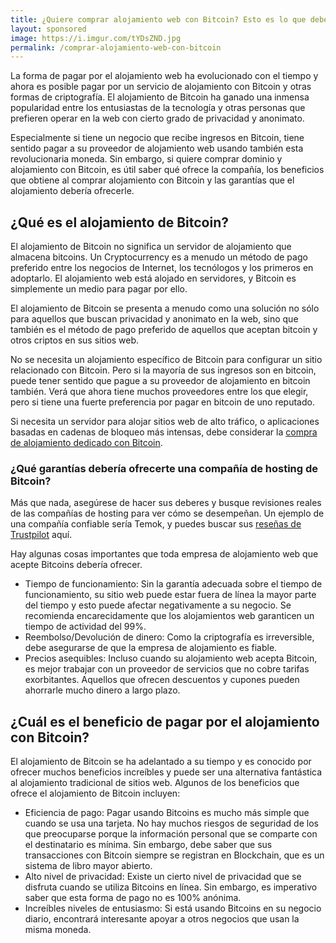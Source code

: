 ```yaml
---
title: ¿Quiere comprar alojamiento web con Bitcoin? Esto es lo que debería saber.
layout: sponsored
image: https://i.imgur.com/tYDsZND.jpg
permalink: /comprar-alojamiento-web-con-bitcoin
---
```


La forma de pagar por el alojamiento web ha evolucionado con el tiempo y ahora es posible pagar por un servicio de alojamiento con Bitcoin y otras formas de criptografía. El alojamiento de Bitcoin ha ganado una inmensa popularidad entre los entusiastas de la tecnología y otras personas que prefieren operar en la web con cierto grado de privacidad y anonimato.

Especialmente si tiene un negocio que recibe ingresos en Bitcoin, tiene sentido pagar a su proveedor de alojamiento web usando también esta revolucionaria moneda. Sin embargo, si quiere comprar dominio y alojamiento con Bitcoin, es útil saber qué ofrece la compañía, los beneficios que obtiene al comprar alojamiento con Bitcoin y las garantías que el alojamiento debería ofrecerle.

## ¿Qué es el alojamiento de Bitcoin?

El alojamiento de Bitcoin no significa un servidor de alojamiento que almacena bitcoins. Un Cryptocurrency es a menudo un método de pago preferido entre los negocios de Internet, los tecnólogos y los primeros en adoptarlo. El alojamiento web está alojado en servidores, y Bitcoin es simplemente un medio para pagar por ello.

El alojamiento de Bitcoin se presenta a menudo como una solución no sólo para aquellos que buscan privacidad y anonimato en la web, sino que también es el método de pago preferido de aquellos que aceptan bitcoin y otros criptos en sus sitios web.

No se necesita un alojamiento específico de Bitcoin para configurar un sitio relacionado con Bitcoin. Pero si la mayoría de sus ingresos son en bitcoin, puede tener sentido que pague a su proveedor de alojamiento en bitcoin también. Verá que ahora tiene muchos proveedores entre los que elegir, pero si tiene una fuerte preferencia por pagar en bitcoin de uno reputado.

Si necesita un servidor para alojar sitios web de alto tráfico, o aplicaciones basadas en cadenas de bloqueo más intensas, debe considerar la [compra de alojamiento dedicado con Bitcoin](https://www.temok.com/dedicated-servers-usa).
 
### ¿Qué garantías debería ofrecerte una compañía de hosting de Bitcoin?

Más que nada, asegúrese de hacer sus deberes y busque revisiones reales de las compañías de hosting para ver cómo se desempeñan. Un ejemplo de una compañía confiable sería Temok, y puedes buscar sus [reseñas de Trustpilot](https://www.trustpilot.com/review/temok.com) aquí.

Hay algunas cosas importantes que toda empresa de alojamiento web que acepte Bitcoins debería ofrecer.
- Tiempo de funcionamiento: Sin la garantía adecuada sobre el tiempo de funcionamiento, su sitio web puede estar fuera de línea la mayor parte del tiempo y esto puede afectar negativamente a su negocio. Se recomienda encarecidamente que los alojamientos web garanticen un tiempo de actividad del 99%.
- Reembolso/Devolución de dinero: Como la criptografía es irreversible, debe asegurarse de que la empresa de alojamiento es fiable.
- Precios asequibles: Incluso cuando su alojamiento web acepta Bitcoin, es mejor trabajar con un proveedor de servicios que no cobre tarifas exorbitantes. Aquellos que ofrecen descuentos y cupones pueden ahorrarle mucho dinero a largo plazo.

## ¿Cuál es el beneficio de pagar por el alojamiento con Bitcoin?

El alojamiento de Bitcoin se ha adelantado a su tiempo y es conocido por ofrecer muchos beneficios increíbles y puede ser una alternativa fantástica al alojamiento tradicional de sitios web. Algunos de los beneficios que ofrece el alojamiento de Bitcoin
incluyen:
- Eficiencia de pago: Pagar usando Bitcoins es mucho más simple que cuando se usa una tarjeta. No hay muchos riesgos de seguridad de los que preocuparse porque la información personal que se comparte con el destinatario es mínima. Sin embargo, debe saber que sus transacciones con Bitcoin siempre se registran en Blockchain, que es un sistema de libro mayor abierto.
- Alto nivel de privacidad: Existe un cierto nivel de privacidad que se disfruta cuando se utiliza Bitcoins en línea. Sin embargo, es imperativo saber que esta forma de pago no es 100% anónima.
- Increíbles niveles de entusiasmo: Si está usando Bitcoins en su negocio diario, encontrará interesante apoyar a otros negocios que usan la misma moneda.
